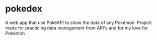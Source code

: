 # pokedex
A web app that use PokéAPI to show the data of any Pokémon. Project made for practicing data management from API's and for my love for Pokémon
